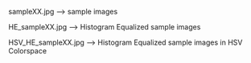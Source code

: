 sampleXX.jpg --> sample images

HE_sampleXX.jpg --> Histogram Equalized sample images

HSV_HE_sampleXX.jpg --> Histogram Equalized sample images in HSV Colorspace
